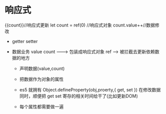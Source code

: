 # 响应式


{{count}}//响应式更新
let count = ref(0) //响应式对象
count.value++//数据修改

- getter setter


- 数据业务 value  count  --->  包装成响应式对象  ref --> 被拦截去更新依赖数据的地方
  - 声明数据(value,count)
  - 把数据作为对象的属性
  - es5 就拥有 Object.defineProperty(obj,proerty,{
    get,
    set
  })  在修改数据同时，顺便把 get set 寄存的相关时间给干了(比如更新DOM)

  - 每个属性都需要做一遍